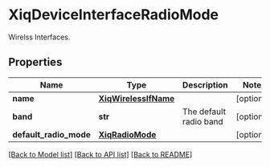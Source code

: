 # XiqDeviceInterfaceRadioMode

Wirelss Interfaces.
## Properties
Name | Type | Description | Notes
------------ | ------------- | ------------- | -------------
**name** | [**XiqWirelessIfName**](XiqWirelessIfName.md) |  | [optional] 
**band** | **str** | The default radio band | [optional] 
**default_radio_mode** | [**XiqRadioMode**](XiqRadioMode.md) |  | [optional] 

[[Back to Model list]](../README.md#documentation-for-models) [[Back to API list]](../README.md#documentation-for-api-endpoints) [[Back to README]](../README.md)


